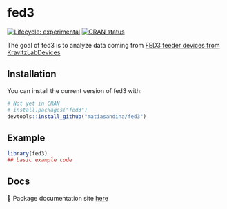 # fed3

<!-- badges: start -->
[![Lifecycle: experimental](https://img.shields.io/badge/lifecycle-experimental-orange.svg)](https://lifecycle.r-lib.org/articles/stages.html#experimental)
[![CRAN status](https://www.r-pkg.org/badges/version/fed3)](https://CRAN.R-project.org/package=fed3)
<!-- badges: end -->

The goal of fed3 is to analyze data coming from [FED3 feeder devices from KravitzLabDevices](https://github.com/KravitzLabDevices/FED3/)

## Installation

You can install the current version of fed3 with:

``` r
# Not yet in CRAN
# install.packages("fed3")
devtools::install_github("matiasandina/fed3")
```

## Example


``` r
library(fed3)
## basic example code
```

## Docs

📖 Package documentation site [here](https://matiasandina.github.io/fed3/)